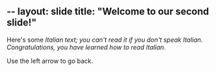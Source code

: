 --
layout: slide
title: "Welcome to our second slide!"
--
Here's some *Italian text; you can't read it if you don't speak Italian. Congratulations, you have learned how to read Italian.*

Use the left arrow to go back.
